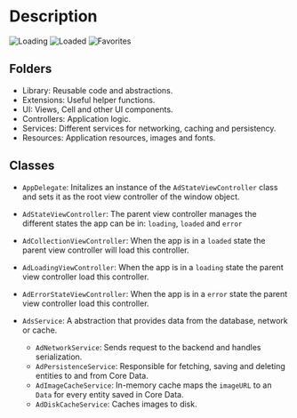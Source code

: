 # Description

![Loading](https://github.com/robinsalehjan/showmeads/blob/master/Images/1.png) ![Loaded](https://github.com/robinsalehjan/showmeads/blob/master/Images/2.png) ![Favorites](https://github.com/robinsalehjan/showmeads/blob/master/Images/3.png)

## Folders
- Library: Reusable code and abstractions.
- Extensions: Useful helper functions.
- UI: Views, Cell and other UI components.
- Controllers: Application logic.
- Services: Different services for networking, caching and persistency. 
- Resources: Application resources, images and fonts.

## Classes
- `AppDelegate`: Initalizes an instance of the `AdStateViewController` class and sets it as the root view controller of the window object.

- `AdStateViewController`: The parent view controller manages the different states the app can be in: `loading`, `loaded` and `error`
- `AdCollectionViewController`: When the app is in a `loaded` state the parent view controller will load this controller.
- `AdLoadingViewController`: When the app is in a `loading` state the parent view controller load this controller.
- `AdErrorStateViewController`: When the app is in a `error` state the parent view controller load this controller.

- `AdsService`:  A abstraction that provides data from the database, network or cache.
  - `AdNetworkService`:  Sends request to the backend and handles serialization.
  - `AdPersistenceService`: Responsible for fetching, saving and deleting entities to and from Core Data.
  - `AdImageCacheService`: In-memory cache maps  the `imageURL`  to an `Data` for every entity saved in Core Data.
  - `AdDiskCacheService`: Caches images to disk.
